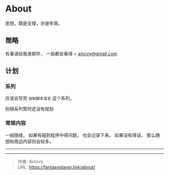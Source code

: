 # About


思想，既是支撑，亦是牢笼。

## 简略



有事请给我发邮件， 一般都会看得 >  aincvy@gmail.com



## 计划



### 系列

应该会写完 `自制脚本语言` 这个系列。 

别得系列暂时还没有规划



### 常规内容

一般随缘， 如果有碰到程序中得问题， 也会记录下来。  如果没有得话， 那么随想和周边内容则会较多。





----



---

> 作者: Aincvy  
> URL: https://fantasyplayer.link/about/  

